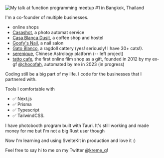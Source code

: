 ![My talk at function programming meetup #1 in Bangkok, Thailand](https://imgur.com/tThOLuM.png "me")

I'm a co-founder of multiple businesses.
- online shops
- [Casashot](https://casashot.com/), a photo automat service 
- [Casa Blanca Dusit](https://casablancabkk.com/), a coffee shop and hostel 
- [Goofy's Nail](https://www.instagram.com/goofynails.bkk/), a nail salon 
- [Gato Blanco](https://www.ragdollthailand.com/), a ragdoll cattery   (yes! seriously! I have 30+ cats!).
- [serenique](https://www.serenique.com), Chinese Astrology platform (-- left project)
- [tatto cafe](https://tatto.cafe), the first online film shop as a gift, founded in 2012 by my ex-gf [@chocofah](https://twitter.com/chocofah), automated by me in 2023 (in progress)
 
Coding still be a big part of my life. I code for the businesses that I partnered with.

Tools I comfortable with
- ✅ Next.js
- ✅ Prisma
- ✅ Typescript
- ✅ TailwindCSS. 

I have photobooth program built with Tauri. It's still working and made money for me but I'm not a big Rust user though

Now I'm learning and using SvelteKit in production and love it :)

Feel free to say hi to me on my Twitter [@kreme_q](https://twitter.com/kreme_q)!
